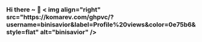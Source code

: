 <h3 align="left">Hi there ~ 👋  < img align="right" src="https://komarev.com/ghpvc/?username=binisavior&label=Profile%20views&color=0e75b6&style=flat" alt="binisavior" /> </h3>
